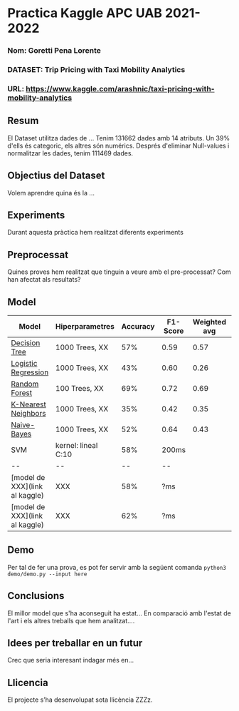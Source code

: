 # Practica Kaggle APC UAB 2021-2022

### Nom: Goretti Pena Lorente
### DATASET: Trip Pricing with Taxi Mobility Analytics
### URL: https://www.kaggle.com/arashnic/taxi-pricing-with-mobility-analytics

## Resum
El Dataset utilitza dades de ...
Tenim 131662 dades amb 14 atributs. Un 39% d'ells és categoric, els altres són numérics. Després d'eliminar Null-values i normalitzar les dades, tenim 111469 dades.

## Objectius del Dataset
Volem aprendre quina és la ...

## Experiments
Durant aquesta pràctica hem realitzat diferents experiments

## Preprocessat
Quines proves hem realitzat que tinguin a veure amb el pre-processat? Com han afectat als resultats?

## Model
| Model | Hiperparametres | Accuracy | F1-Score | Weighted avg | Temps |
| -- | -- | -- | -- | -- | -- |
| [Decision Tree](https://github.com/gorettipena/CasKaggle_APC/blob/f70ea986973eaf9fcdc402f5549fdd87c0b86f0f/models/Decision%20Tree.ipynb) | 1000 Trees, XX | 57% | 0.59 | 0.57 | 13.2 ms |
| [Logistic Regression](https://github.com/gorettipena/CasKaggle_APC/blob/31479c50999e94d14b4db97f90aa0a06042df440/Logistic%20Regression.ipynb) | 1000 Trees, XX | 43% | 0.60 | 0.26 | 5.98 ms |
| [Random Forest](https://github.com/gorettipena/CasKaggle_APC/blob/31479c50999e94d14b4db97f90aa0a06042df440/Random%20Forest%20Classifier.ipynb) | 100 Trees, XX | 69% | 0.72 |  0.69 | 866 ms |
| [K-Nearest Neighbors](https://github.com/gorettipena/CasKaggle_APC/blob/31479c50999e94d14b4db97f90aa0a06042df440/KNN.ipynb) | 1000 Trees, XX | 35% | 0.42 | 0.35 | 37.2 s |
| [Naive-Bayes](https://github.com/gorettipena/CasKaggle_APC/blob/31479c50999e94d14b4db97f90aa0a06042df440/Naive%20Bayes.ipynb) | 1000 Trees, XX | 52% | 0.64 |  0.43 | 32.6 ms |
| SVM | kernel: lineal C:10 | 58% | 200ms |
| -- | -- | -- | -- |
| [model de XXX](link al kaggle) | XXX | 58% | ?ms |
| [model de XXX](link al kaggle) | XXX | 62% | ?ms |

## Demo
Per tal de fer una prova, es pot fer servir amb la següent comanda
``` python3 demo/demo.py --input here ```

## Conclusions
El millor model que s'ha aconseguit ha estat... 
En comparació amb l'estat de l'art i els altres treballs que hem analitzat....

## Idees per treballar en un futur
Crec que seria interesant indagar més en... 

## Llicencia
El projecte s’ha desenvolupat sota llicència ZZZz.
